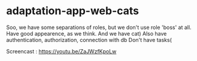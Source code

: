 # adaptation-app-web-cats



Soo, we have some separations of roles, but we don't use role 'boss' at all. Have good appearence, as we think. And we have cat)
Also have authentication, authorization, connection with db
Don't have tasks(

Screencast : https://youtu.be/ZaJWzfKpoLw
